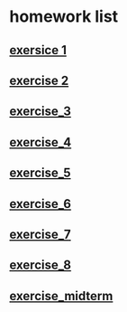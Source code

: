 
# homework list
## [exersice 1](https://github.com/ren-haojie/Computational_physics_N2015301020077/blob/master/Computational_physics_homework1.md)
## [exercise 2](https://github.com/ren-haojie/Computational_physics_N2015301020077/blob/master/Computational_physics_homework2.md)
## [exercise_3](https://github.com/ren-haojie/Computational_physics_N2015301020077/blob/master/Computational_physics_homework3.md)
## [exercise_4](https://www.zybuluo.com/rhj/note/914351)
## [exercise_5](https://www.zybuluo.com/rhj/note/922557)
## [exercise_6](https://www.zybuluo.com/rhj/note/930912)
## [exercise_7](https://www.zybuluo.com/rhj/note/939240)
## [exercise_8](https://www.zybuluo.com/rhj/note/947066)
## [exercise_midterm](https://www.zybuluo.com/rhj/note/947343)
